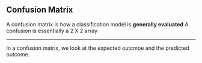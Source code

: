 ## Confusion Matrix

A confusion matrix is how a classification model is **generally evaluated**
A confusion is essentially a 2 X 2 array

---

In a confusion matrix, we look at the expected outcmoe and the predicted outcome.
<br/>
<br/>
